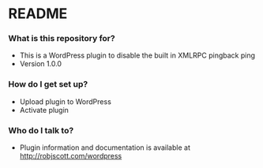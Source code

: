 # README #

### What is this repository for? ###

* This is a WordPress plugin to disable the built in XMLRPC pingback ping
* Version 1.0.0

### How do I get set up? ###

* Upload plugin to WordPress
* Activate plugin


### Who do I talk to? ###

* Plugin information and documentation is available at http://robjscott.com/wordpress